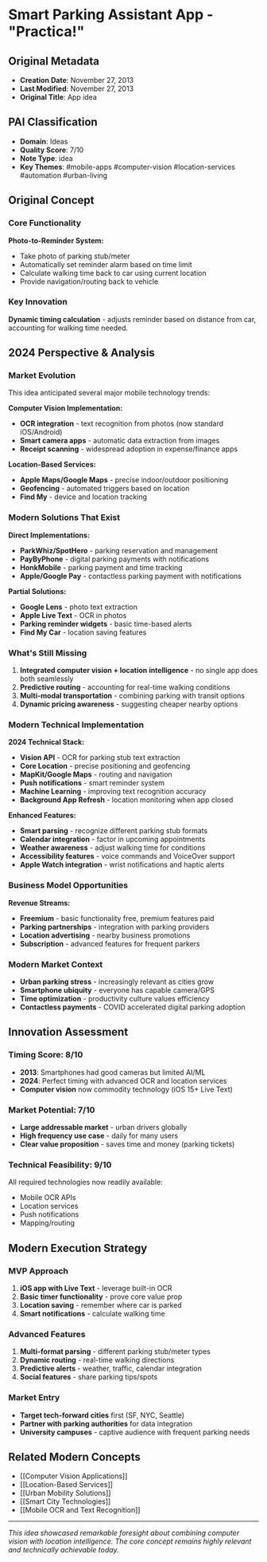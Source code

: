 # Smart Parking Assistant App - "Practica!"

## Original Metadata
- **Creation Date**: November 27, 2013
- **Last Modified**: November 27, 2013
- **Original Title**: App idea

## PAI Classification
- **Domain**: Ideas
- **Quality Score**: 7/10
- **Note Type**: idea
- **Key Themes**: #mobile-apps #computer-vision #location-services #automation #urban-living

## Original Concept

### Core Functionality
**Photo-to-Reminder System:**
- Take photo of parking stub/meter
- Automatically set reminder alarm based on time limit
- Calculate walking time back to car using current location
- Provide navigation/routing back to vehicle

### Key Innovation
**Dynamic timing calculation** - adjusts reminder based on distance from car, accounting for walking time needed.

## 2024 Perspective & Analysis

### Market Evolution
This idea anticipated several major mobile technology trends:

**Computer Vision Implementation:**
- **OCR integration** - text recognition from photos (now standard iOS/Android)
- **Smart camera apps** - automatic data extraction from images
- **Receipt scanning** - widespread adoption in expense/finance apps

**Location-Based Services:**
- **Apple Maps/Google Maps** - precise indoor/outdoor positioning
- **Geofencing** - automated triggers based on location
- **Find My** - device and location tracking

### Modern Solutions That Exist

**Direct Implementations:**
- **ParkWhiz/SpotHero** - parking reservation and management
- **PayByPhone** - digital parking payments with notifications
- **HonkMobile** - parking payment and time tracking
- **Apple/Google Pay** - contactless parking payment with notifications

**Partial Solutions:**
- **Google Lens** - photo text extraction
- **Apple Live Text** - OCR in photos
- **Parking reminder widgets** - basic time-based alerts
- **Find My Car** - location saving features

### What's Still Missing
1. **Integrated computer vision + location intelligence** - no single app does both seamlessly
2. **Predictive routing** - accounting for real-time walking conditions
3. **Multi-modal transportation** - combining parking with transit options
4. **Dynamic pricing awareness** - suggesting cheaper nearby options

### Modern Technical Implementation

**2024 Technical Stack:**
- **Vision API** - OCR for parking stub text extraction
- **Core Location** - precise positioning and geofencing
- **MapKit/Google Maps** - routing and navigation
- **Push notifications** - smart reminder system
- **Machine Learning** - improving text recognition accuracy
- **Background App Refresh** - location monitoring when app closed

**Enhanced Features:**
- **Smart parsing** - recognize different parking stub formats
- **Calendar integration** - factor in upcoming appointments
- **Weather awareness** - adjust walking time for conditions
- **Accessibility features** - voice commands and VoiceOver support
- **Apple Watch integration** - wrist notifications and haptic alerts

### Business Model Opportunities

**Revenue Streams:**
- **Freemium** - basic functionality free, premium features paid
- **Parking partnerships** - integration with parking providers
- **Location advertising** - nearby business promotions
- **Subscription** - advanced features for frequent parkers

### Modern Market Context
- **Urban parking stress** - increasingly relevant as cities grow
- **Smartphone ubiquity** - everyone has capable camera/GPS
- **Time optimization** - productivity culture values efficiency
- **Contactless payments** - COVID accelerated digital parking adoption

## Innovation Assessment

### Timing Score: 8/10
- **2013**: Smartphones had good cameras but limited AI/ML
- **2024**: Perfect timing with advanced OCR and location services
- **Computer vision** now commodity technology (iOS 15+ Live Text)

### Market Potential: 7/10
- **Large addressable market** - urban drivers globally
- **High frequency use case** - daily for many users
- **Clear value proposition** - saves time and money (parking tickets)

### Technical Feasibility: 9/10
All required technologies now readily available:
- Mobile OCR APIs
- Location services
- Push notifications
- Mapping/routing

## Modern Execution Strategy

### MVP Approach
1. **iOS app with Live Text** - leverage built-in OCR
2. **Basic timer functionality** - prove core value prop
3. **Location saving** - remember where car is parked
4. **Smart notifications** - calculate walking time

### Advanced Features
1. **Multi-format parsing** - different parking stub/meter types
2. **Dynamic routing** - real-time walking directions
3. **Predictive alerts** - weather, traffic, calendar integration
4. **Social features** - share parking tips/spots

### Market Entry
- **Target tech-forward cities** first (SF, NYC, Seattle)
- **Partner with parking authorities** for data integration
- **University campuses** - captive audience with frequent parking needs

## Related Modern Concepts
- [[Computer Vision Applications]]
- [[Location-Based Services]]
- [[Urban Mobility Solutions]]
- [[Smart City Technologies]]
- [[Mobile OCR and Text Recognition]]

---

*This idea showcased remarkable foresight about combining computer vision with location intelligence. The core concept remains highly relevant and technically achievable today.*